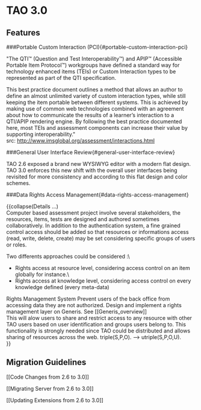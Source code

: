 <!--
author:
    - 'Patrick Plichart'
created_at: '2014-03-18 11:15:39'
updated_at: '2014-08-19 14:34:37'
-->

TAO 3.0
=======

Features
--------

###Portable Custom Interaction (PCI){#portable-custom-interaction-pci}

"The QTI™ (Question and Test Interoperability™) and APIP™ (Accessible Portable Item Protocol™) workgroups have defined a standard way for technology enhanced items (TEIs) or Custom Interaction types to be represented as part of the QTI specification.

This best practice document outlines a method that allows an author to define an almost unlimited variety of custom interaction types, while still keeping the item portable between different systems. This is achieved by making use of common web technologies combined with an agreement about how to communicate the results of a learner’s interaction to a QTI/APIP rendering engine. By following the best practice documented here, most TEIs and assessment components can increase their value by supporting interoperability."\
src: http://www.imsglobal.org/assessment/interactions.html

###General User Interface Review{#general-user-interface-review}

TAO 2.6 exposed a brand new WYSIWYG editor with a modern flat design. TAO 3.0 enforces this new shift with the overall user interfaces being revisited for more consistency and according to this flat design and color schemes.

###Data Rights Access Management{#data-rights-access-management}

{{collapse(Details …)\
Computer based assessment project involve several stakeholders, the resources, items, tests are designed and authored sometimes collaboratively. In addition to the authentication system, a fine grained control access should be added so that resources or informations access (read, write, delete, create) may be set considering specific groups of users or roles.

Two differents approaches could be considered :\
- Rights access at resource level, considering access control on an item globally for instance.\
- Rights access at knowledge level, considering access control on every knowledge defined (every meta-data)

Rights Management System Prevent users of the back office from accessing data they are not authorized. Design and implement a rights management layer on Generis. See [[Generis\_overview]]\
This will alow users to share and restrict access to any resource with other TAO users based on user identification and groups users belong to. This functionality is strongly needed since TAO could be distributed and allows sharing of resources across the web. triple(S,P,O). –\> utriple(S,P,O,U).\
}}

Migration Guidelines
--------------------

[[Code Changes from 2.6 to 3.0]]

[[Migrating Server from 2.6 to 3.0]]

[[Updating Extensions from 2.6 to 3.0]]

